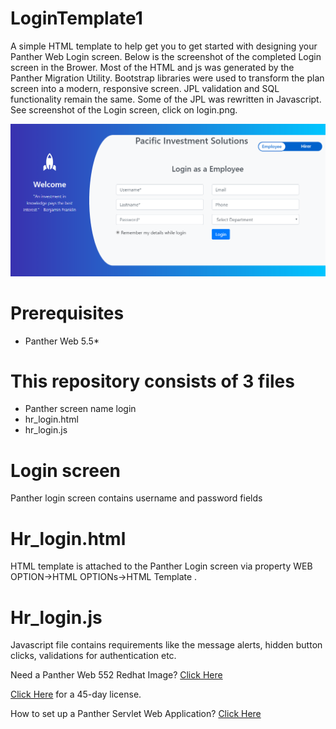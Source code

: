 # LoginTemplate1
A simple HTML template to help get you to get started with designing your Panther Web Login screen. Below is the screenshot of the completed Login screen in the Brower.  Most of the HTML  and js was generated by the Panther Migration Utility. Bootstrap libraries were used to transform the plan screen into a modern, responsive screen.  JPL validation and SQL functionality remain the same. Some of the JPL was rewritten in Javascript.
See screenshot of the Login screen, click on login.png.

![](login.PNG)

# Prerequisites
  * Panther Web 5.5*
    
# This repository consists of 3 files
  * Panther screen name login
  * hr_login.html
  * hr_login.js
  
# Login screen
Panther  login  screen  contains username and password fields

# Hr_login.html
HTML template  is attached to the Panther Login screen via property  WEB OPTION->HTML OPTIONs->HTML Template .

# Hr_login.js
Javascript file contains requirements like the message alerts, hidden button clicks, validations for authentication etc.

Need a Panther Web 552 Redhat Image? [Click Here](https://hub.docker.com/r/prolificspanther/pantherweb)

[Click Here](https://www.prolifics.com/panther-trial-license-request) for a 45-day license.

How to set up a Panther Servlet Web Application? [Click Here](https://github.com/ProlificsPanther/PantherWeb/releases)
